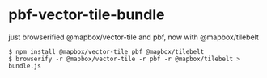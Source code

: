 # pbf-vector-tile-bundle
just browserified @mapbox/vector-tile and pbf, now with @mapbox/tilebelt

```
$ npm install @mapbox/vector-tile pbf @mapbox/tilebelt
$ browserify -r @mapbox/vector-tile -r pbf -r @mapbox/tilebelt > bundle.js
```
